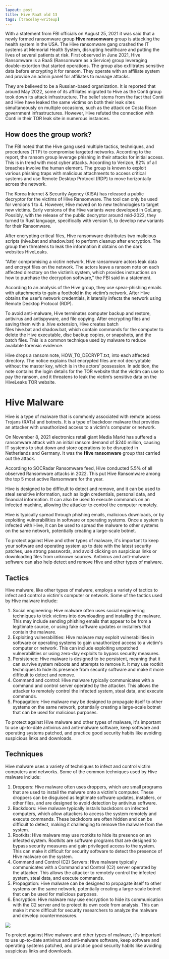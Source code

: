 ```yaml
---
layout: post
title: Hive RaaS old 13
tags: [tracelay-writeup]
---
```


With a statement from FBI officials on August 25, 2021 it was said that a newly formed ransomware group **Hive ransomware** group is attacking the health system in the USA. The Hive ransomware gang crashed the IT systems at Memorial Health System, disrupting healthcare and putting the lives of several patients at risk. First observed in June 2021, Hive Ransomware is a RaaS (Ransomware as a Service) group leveraging double-extortion that started operations. The group also exfiltrates sensitive data before encrypting it for ransom. They operate with an affiliate system and provide an admin panel for affiliates to manage attacks.

They are believed to be a Russian-based organization. It is reported that around May 2022, some of its affiliates migrated to Hive as the Conti group took down its attack infrastructure. The belief stems from the fact that Conti and Hive have leaked the same victims on both their leak sites simultaneously on multiple occasions, such as the attack on Costa Rican government infrastructures. However, Hive refuted the connection with Conti in their TOR leak site in numerous instances.

## How does the group work?
The FBI noted that the Hive gang used multiple tactics, techniques, and procedures (TTP) to compromise targeted networks. According to the report, the ransom group leverage phishing in their attacks for initial access. This is in trend with most cyber attacks. According to Verizon, 82% of all breaches involve the human element. The group is known to exploit various phishing traps with malicious attachments to access critical systems and use Remote Desktop Protocol (RDP) to move horizontally across the network. 

The Korea Internet & Security Agency (KISA) has released a public decryptor for the victims of Hive Ransomware. The tool can only be used for versions 1 to 4. However, Hive moved on to new technologies to target new victims. Early versions of the Hive variants were developed in GoLang. Possibly, with the release of the public decryptor around mid-2022, they turned to Rust language, specifically with version 5, to develop new variants for their Ransomware.

After encrypting critical files, Hive ransomware distributes two malicious scripts (hive.bat and shadow.bat) to perform cleanup after encryption. The group then threatens to leak the information it obtains on the dark websites HiveLeaks. 

“After compromising a victim network, Hive ransomware actors leak data and encrypt files on the network. The actors leave a ransom note on each affected directory on the victim’s system, which provides instructions on how to purchase the decryption software,” the FBI said in a statement. 

According to an analysis of the Hive group, they use spear-phishing emails with attachments to gain a foothold in the victim’s network. After Hive obtains the user’s network credentials, it laterally infects the network using Remote Desktop Protocol (RDP).

To avoid anti-malware, Hive terminates computer backup and restore, antivirus and antispyware, and file copying. After encrypting files and saving them with a .hive extension, Hive creates batch files hive.bat and shadow.bat, which contain commands for the computer to delete the Hive executable, disc backup copies, or snapshots, and the batch files. This is a common technique used by malware to reduce available forensic evidence. 

Hive drops a ransom note, HOW_TO_DECRYPT.txt, into each affected directory. The notice explains that encrypted files are not decryptable without the master key, which is in the actors’ possession. In addition, the note contains the login details for the TOR website that the victim can use to pay the ransom, and it threatens to leak the victim’s sensitive data on the HiveLeaks TOR website.

# Hive Malware
Hive is a type of malware that is commonly associated with remote access Trojans (RATs) and botnets. It is a type of backdoor malware that provides an attacker with unauthorized access to a victim's computer or network.

On November 8, 2021 electronics retail giant Media Markt has suffered a ransomware attack with an initial ransom demand of $240 million, causing IT systems to shut down and store operations to be disrupted in Netherlands and Germany. It was the **Hive ransomware** group that carried out the attack.

According to SOCRadar Ransomware feed, Hive conducted 5.5% of all observed Ransomware attacks in 2022. This put Hive Ransomware among the top 5 most active Ransomware for the year.

Hive is designed to be difficult to detect and remove, and it can be used to steal sensitive information, such as login credentials, personal data, and financial information. It can also be used to execute commands on an infected machine, allowing the attacker to control the computer remotely.

Hive is typically spread through phishing emails, malicious downloads, or by exploiting vulnerabilities in software or operating systems. Once a system is infected with Hive, it can be used to spread the malware to other systems on the same network, potentially creating a large-scale botnet.

To protect against Hive and other types of malware, it's important to keep your software and operating system up to date with the latest security patches, use strong passwords, and avoid clicking on suspicious links or downloading files from unknown sources. Antivirus and anti-malware software can also help detect and remove Hive and other types of malware.

## Tactics
Hive malware, like other types of malware, employs a variety of tactics to infect and control a victim's computer or network. Some of the tactics used by Hive malware include:

1.  Social engineering: Hive malware often uses social engineering techniques to trick victims into downloading and installing the malware. This may include sending phishing emails that appear to be from a legitimate source, or using fake software updates or installers that contain the malware.
2.  Exploiting vulnerabilities: Hive malware may exploit vulnerabilities in software or operating systems to gain unauthorized access to a victim's computer or network. This can include exploiting unpatched vulnerabilities or using zero-day exploits to bypass security measures.
3.  Persistence: Hive malware is designed to be persistent, meaning that it can survive system reboots and attempts to remove it. It may use rootkit techniques to hide its presence from security software and make it more difficult to detect and remove.
4.  Command and control: Hive malware typically communicates with a command and control server operated by the attacker. This allows the attacker to remotely control the infected system, steal data, and execute commands.
5.  Propagation: Hive malware may be designed to propagate itself to other systems on the same network, potentially creating a large-scale botnet that can be used for malicious purposes.

To protect against Hive malware and other types of malware, it's important to use up-to-date antivirus and anti-malware software, keep software and operating systems patched, and practice good security habits like avoiding suspicious links and downloads.

## Techniques
Hive malware uses a variety of techniques to infect and control victim computers and networks. Some of the common techniques used by Hive malware include:

1.  Droppers: Hive malware often uses droppers, which are small programs that are used to install the malware onto a victim's computer. These droppers can be disguised as legitimate software updates, installers, or other files, and are designed to avoid detection by antivirus software.
2.  Backdoors: Hive malware typically installs backdoors on infected computers, which allow attackers to access the system remotely and execute commands. These backdoors are often hidden and can be difficult to detect, making it challenging to remove the malware from the system.
3.  Rootkits: Hive malware may use rootkits to hide its presence on an infected system. Rootkits are software programs that are designed to bypass security measures and gain privileged access to the system. This can make it difficult for security software to detect the presence of Hive malware on the system.
4. Command and Control (C2) Servers: Hive malware typically communicates with a Command and Control (C2) server operated by the attacker. This allows the attacker to remotely control the infected system, steal data, and execute commands.
5.  Propagation: Hive malware can be designed to propagate itself to other systems on the same network, potentially creating a large-scale botnet that can be used for malicious purposes.
6.  Encryption: Hive malware may use encryption to hide its communication with the C2 server and to protect its own code from analysis. This can make it more difficult for security researchers to analyze the malware and develop countermeasures.

![](../../../assets/images/hive_ransomware/hive_TTPs.png)

To protect against Hive malware and other types of malware, it's important to use up-to-date antivirus and anti-malware software, keep software and operating systems patched, and practice good security habits like avoiding suspicious links and downloads.
